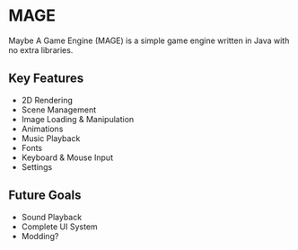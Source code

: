 # MAGE
Maybe A Game Engine (MAGE) is a simple game engine written in Java with no extra libraries.
## Key Features
- 2D Rendering
- Scene Management
- Image Loading & Manipulation
- Animations
- Music Playback
- Fonts
- Keyboard & Mouse Input
- Settings
## Future Goals
- Sound Playback
- Complete UI System
- Modding?
